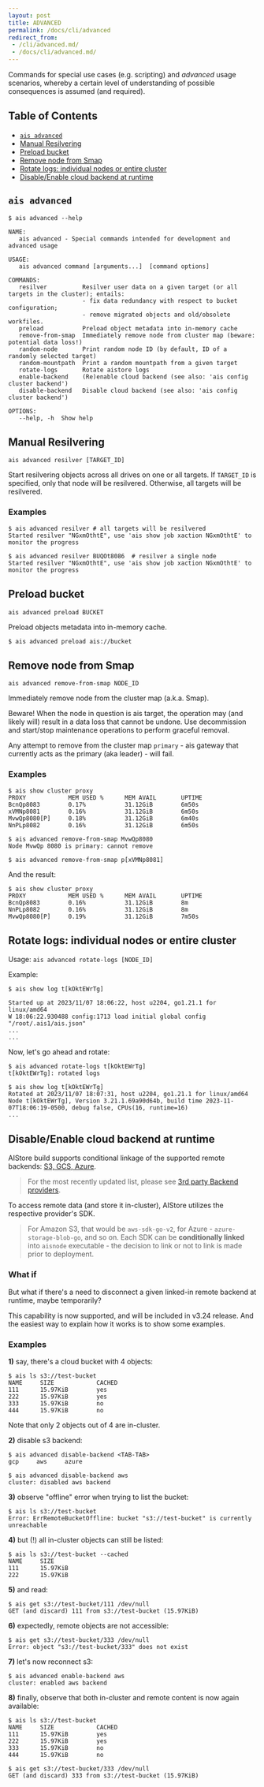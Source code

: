 ```yaml
---
layout: post
title: ADVANCED
permalink: /docs/cli/advanced
redirect_from:
 - /cli/advanced.md/
 - /docs/cli/advanced.md/
---
```


Commands for special use cases (e.g. scripting) and *advanced* usage scenarios, whereby a certain level of understanding of possible consequences is assumed (and required).

## Table of Contents
- [`ais advanced`](#ais-advanced)
- [Manual Resilvering](#manual-resilvering)
- [Preload bucket](#preload-bucket)
- [Remove node from Smap](#remove-node-from-smap)
- [Rotate logs: individual nodes or entire cluster](#rotate-logs-individual-nodes-or-entire-cluster)
- [Disable/Enable cloud backend at runtime](#disableenable-cloud-backend-at-runtime)

## `ais advanced`

```console
$ ais advanced --help

NAME:
   ais advanced - Special commands intended for development and advanced usage

USAGE:
   ais advanced command [arguments...]  [command options]

COMMANDS:
   resilver          Resilver user data on a given target (or all targets in the cluster); entails:
                     - fix data redundancy with respect to bucket configuration;
                     - remove migrated objects and old/obsolete workfiles.
   preload           Preload object metadata into in-memory cache
   remove-from-smap  Immediately remove node from cluster map (beware: potential data loss!)
   random-node       Print random node ID (by default, ID of a randomly selected target)
   random-mountpath  Print a random mountpath from a given target
   rotate-logs       Rotate aistore logs
   enable-backend    (Re)enable cloud backend (see also: 'ais config cluster backend')
   disable-backend   Disable cloud backend (see also: 'ais config cluster backend')

OPTIONS:
   --help, -h  Show help
```

## Manual Resilvering

`ais advanced resilver [TARGET_ID]`

Start resilvering objects across all drives on one or all targets.
If `TARGET_ID` is specified, only that node will be resilvered. Otherwise, all targets will be resilvered.

### Examples

```console
$ ais advanced resilver # all targets will be resilvered
Started resilver "NGxmOthtE", use 'ais show job xaction NGxmOthtE' to monitor the progress

$ ais advanced resilver BUQOt8086  # resilver a single node
Started resilver "NGxmOthtE", use 'ais show job xaction NGxmOthtE' to monitor the progress
```

## Preload bucket

`ais advanced preload BUCKET`

Preload objects metadata into in-memory cache.

```console
$ ais advanced preload ais://bucket
```

## Remove node from Smap

`ais advanced remove-from-smap NODE_ID`

Immediately remove node from the cluster map (a.k.a. Smap).

Beware! When the node in question is ais target, the operation may (and likely will) result in a data loss that cannot be undone. Use decommission and start/stop maintenance operations to perform graceful removal.

Any attempt to remove from the cluster map `primary` - ais gateway that currently acts as the primary (aka leader) - will fail.

### Examples

```console
$ ais show cluster proxy
PROXY            MEM USED %      MEM AVAIL       UPTIME
BcnQp8083        0.17%           31.12GiB        6m50s
xVMNp8081        0.16%           31.12GiB        6m50s
MvwQp8080[P]     0.18%           31.12GiB        6m40s
NnPLp8082        0.16%           31.12GiB        6m50s

$ ais advanced remove-from-smap MvwQp8080
Node MvwQp 8080 is primary: cannot remove

$ ais advanced remove-from-smap p[xVMNp8081]
```

And the result:

```console
$ ais show cluster proxy
PROXY            MEM USED %      MEM AVAIL       UPTIME
BcnQp8083        0.16%           31.12GiB        8m
NnPLp8082        0.16%           31.12GiB        8m
MvwQp8080[P]     0.19%           31.12GiB        7m50s
```

## Rotate logs: individual nodes or entire cluster

Usage: `ais advanced rotate-logs [NODE_ID]`

Example:

```console
$ ais show log t[kOktEWrTg]

Started up at 2023/11/07 18:06:22, host u2204, go1.21.1 for linux/amd64
W 18:06:22.930488 config:1713 load initial global config "/root/.ais1/ais.json"
...
...
```

Now, let's go ahead and rotate:

```console
$ ais advanced rotate-logs t[kOktEWrTg]
t[kOktEWrTg]: rotated logs

$ ais show log t[kOktEWrTg]
Rotated at 2023/11/07 18:07:31, host u2204, go1.21.1 for linux/amd64
Node t[kOktEWrTg], Version 3.21.1.69a90d64b, build time 2023-11-07T18:06:19-0500, debug false, CPUs(16, runtime=16)
...
```

## Disable/Enable cloud backend at runtime

AIStore build supports conditional linkage of the supported remote backends: [S3, GCS, Azure](https://github.com/NVIDIA/aistore/blob/main/docs/images/cluster-block-2024.png).

> For the most recently updated list, please see [3rd party Backend providers](/docs/providers.md).

To access remote data (and store it in-cluster), AIStore utilizes the respective provider's SDK.

> For Amazon S3, that would be `aws-sdk-go-v2`, for Azure - `azure-storage-blob-go`, and so on. Each SDK can be **conditionally linked** into `aisnode` executable - the decision to link or not to link is made prior to deployment.

### What if

But what if there's a need to disconnect a given linked-in remote backend at runtime, maybe temporarily?

This capability is now supported, and will be included in v3.24 release. And the easiest way to explain how it works is to show some examples.

### Examples

**1)** say, there's a cloud bucket with 4 objects:

```console
$ ais ls s3://test-bucket
NAME     SIZE            CACHED
111      15.97KiB        yes
222      15.97KiB        yes
333      15.97KiB        no
444      15.97KiB        no
```

Note that only 2 objects out of 4 are in-cluster.

**2)** disable s3 backend:

```console
$ ais advanced disable-backend <TAB-TAB>
gcp     aws     azure

$ ais advanced disable-backend aws
cluster: disabled aws backend
```

**3)** observe "offline" error when trying to list the bucket:

```console
$ ais ls s3://test-bucket
Error: ErrRemoteBucketOffline: bucket "s3://test-bucket" is currently unreachable
```

**4)** but (!) all in-cluster objects can still be listed:

```console
$ ais ls s3://test-bucket --cached
NAME     SIZE
111      15.97KiB
222      15.97KiB
```

**5)** and read:

```console
$ ais get s3://test-bucket/111 /dev/null
GET (and discard) 111 from s3://test-bucket (15.97KiB)
```

**6)** expectedly, remote objects are not accessible:

```console
$ ais get s3://test-bucket/333 /dev/null
Error: object "s3://test-bucket/333" does not exist
```

**7)** let's now reconnect s3:

```console
$ ais advanced enable-backend aws
cluster: enabled aws backend
```

**8)** finally, observe that both in-cluster and remote content is now again available:

```console
$ ais ls s3://test-bucket
NAME     SIZE            CACHED
111      15.97KiB        yes
222      15.97KiB        yes
333      15.97KiB        no
444      15.97KiB        no

$ ais get s3://test-bucket/333 /dev/null
GET (and discard) 333 from s3://test-bucket (15.97KiB)
```
